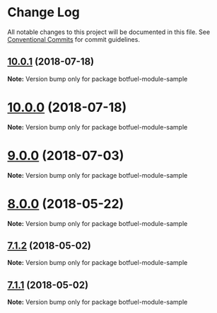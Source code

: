 # Change Log

All notable changes to this project will be documented in this file.
See [Conventional Commits](https://conventionalcommits.org) for commit guidelines.

<a name="10.0.1"></a>
## [10.0.1](https://github.com/Botfuel/botfuel-dialog/compare/v10.0.0...v10.0.1) (2018-07-18)

**Note:** Version bump only for package botfuel-module-sample





<a name="10.0.0"></a>
# [10.0.0](https://github.com/Botfuel/botfuel-dialog/compare/v9.0.3...v10.0.0) (2018-07-18)

**Note:** Version bump only for package botfuel-module-sample





<a name="9.0.0"></a>
# [9.0.0](https://github.com/Botfuel/botfuel-dialog/compare/v8.3.0...v9.0.0) (2018-07-03)

**Note:** Version bump only for package botfuel-module-sample





<a name="8.0.0"></a>
# [8.0.0](https://github.com/Botfuel/bot-sdk2/compare/v7.2.6...v8.0.0) (2018-05-22)

**Note:** Version bump only for package botfuel-module-sample





<a name="7.1.2"></a>
## [7.1.2](https://github.com/Botfuel/bot-sdk2/compare/v7.1.1...v7.1.2) (2018-05-02)

**Note:** Version bump only for package botfuel-module-sample





<a name="7.1.1"></a>
## [7.1.1](https://github.com/Botfuel/bot-sdk2/compare/v7.1.0...v7.1.1) (2018-05-02)

**Note:** Version bump only for package botfuel-module-sample
